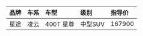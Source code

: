 |  品牌  |  车系  |  车型       | 级别    |  指导价     |
|:-----|:-----|:----------|:------|:---------|
|  星途  |  凌云  |  400T 星尊  | 中型SUV |  167900  |  
